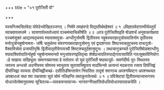 +++
title = "०१ पुरोजिती वो"

+++

यस्यनिःश्वसितंवेदा योवेदेभ्योखिलञ्जगत् । निर्ममे तमहंवन्दे विद्यातीर्थमहेश्वरं ॥ १ ॥विज्ञातवेदगाम्भीर्यस्तुर्यं व्याख्यायसप्तमे । सायणार्यस्ततोध्यायं पञ्चमंव्याचिकीर्षति ॥ २ ॥तत्र पुरोजितीवइति षोडशर्चं अनुवाकापेक्षया पञ्चमंसूक्तं आद्यस्यतृचस्य श्यावाश्वपुत्रा- अन्धीगुर्नामर्षिः द्वितीयस्य नहुषस्यराज्ञःपुत्रोययातिर्नाम तृतीयस्य मनोःपुत्रोनहुषोनामरा- जर्षिः चतुर्थस्य संवरणाख्यराज्ञःपुत्रोमनुः एवं द्वादशगताः शिष्टस्यचतुरृचस्य वाचःपुत्रो- वैश्वामित्रोवा प्रजापतिरृषिः द्वितीयातृतीयेगायत्र्यौ शिष्टाश्चतुर्दशानुष्टुभः । तथाचानुक्रम्यते पुरोजितीषोळशान्धीगुः श्यावाश्विर्ययातिर्नाहुषो नहुषोनाममानवो मनुःसांवरणइतितृचाः शेषोप्रजापतिरुपाद्येगायत्र्याविति गतःसूक्तविनियोगः ।हे सखायः सखिभूताः समानख्यानावा हे स्तोतारः वो यूयं पुरोजिती षष्ठ्याःपूर्व- सवर्णदीर्घः पुरः स्थितस्य जयस्य अन्धसो अदनीयस्य सोमस्य स्वभूताय सुतायाभिषुताय मादयित्नवे अत्यन्तं मदकराय रसाय दिर्घजिह्वं दीर्घाजिह्वा यस्यसः दीर्घजिह्वीचच्छं- दसीतिङीषन्तत्वेन निपातितः तादृशं श्वानञ्च अपश्नथिष्टन अपश्नथयत अपबाधध्वं यथा श्वा राक्षसावा सुतं सोमं नलिहन्ति तथाकुरुतेत्यर्थः ॥ १ ॥ पवित्रेष्ट्यां द्वितीयस्याज्यभागस्य योधारयेत्येषानुवाक्या सूत्रितञ्च—पावकवन्तावाज्य- भागावग्नीरक्षांसिसेधतियोधारयापावकयेति ।